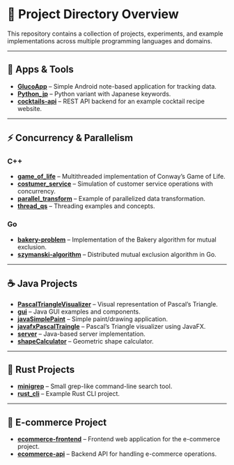 # 📂 Project Directory Overview

This repository contains a collection of projects, experiments, and example implementations across multiple programming languages and domains.

---

## 📝 Apps & Tools
- [**GlucoApp**](./GlucoApp) – Simple Android note-based application for tracking data.
- [**Python_jp**](./Python_jp) – Python variant with Japanese keywords.
- [**cocktails-api**](./cocktails-api) – REST API backend for an example cocktail recipe website.

---

## ⚡ Concurrency & Parallelism
### **C++**
- [**game_of_life**](./dir_concurrent/dir_cpp/game_of_life) – Multithreaded implementation of Conway’s Game of Life.
- [**costumer_service**](./dir_concurrent/dir_cpp/costumer_service) – Simulation of customer service operations with concurrency.
- [**parallel_transform**](./dir_concurrent/dir_cpp/parallel_transform) – Example of parallelized data transformation.
- [**thread_qs**](./dir_concurrent/dir_cpp/thread_qs) – Threading examples and concepts.

### **Go**
- [**bakery-problem**](./dir_concurrent/dir_go/bakery-problem) – Implementation of the Bakery algorithm for mutual exclusion.
- [**szymanski-algorithm**](./dir_concurrent/dir_go/szymanski-algorithm) – Distributed mutual exclusion algorithm in Go.

---

## ☕ Java Projects
- [**PascalTriangleVisualizer**](./dir_java/PascalTriangleVisualizer) – Visual representation of Pascal’s Triangle.
- [**gui**](./dir_java/gui) – Java GUI examples and components.
- [**javaSimplePaint**](./dir_java/javaSimplePaint) – Simple paint/drawing application.
- [**javafxPascalTraingle**](./dir_java/javafxPascalTraingle) – Pascal’s Triangle visualizer using JavaFX.
- [**server**](./dir_java/server) – Java-based server implementation.
- [**shapeCalculator**](./dir_java/shapeCalculator) – Geometric shape calculator.

---

## 🦀 Rust Projects
- [**minigrep**](./dir_rust/minigrep) – Small grep-like command-line search tool.
- [**rust_cli**](./dir_rust/rust_cli) – Example Rust CLI project.

---

## 🛒 E-commerce Project
- [**ecommerce-frontend**](./eccommerce-project/ecommerce-frontend) – Frontend web application for the e-commerce project.
- [**ecommerce-api**](./eccommerce-project/ecommerce-api) – Backend API for handling e-commerce operations.
